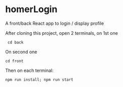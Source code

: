 # homerLogin
A front/back React app to login / display profile

After cloning this project, open 2 terminals, on 1st one
```console
 cd back
 ```
 
 On second one
 ```console
 cd front
```

Then on each terminal:
```console
npm run install; npm run start
```
